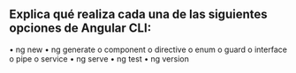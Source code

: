 ## Explica qué realiza cada una de las siguientes opciones de Angular CLI: 

• ng new
• ng generate
o component
o directive
o enum
o guard
o interface
o pipe
o service
• ng serve
• ng test
• ng version